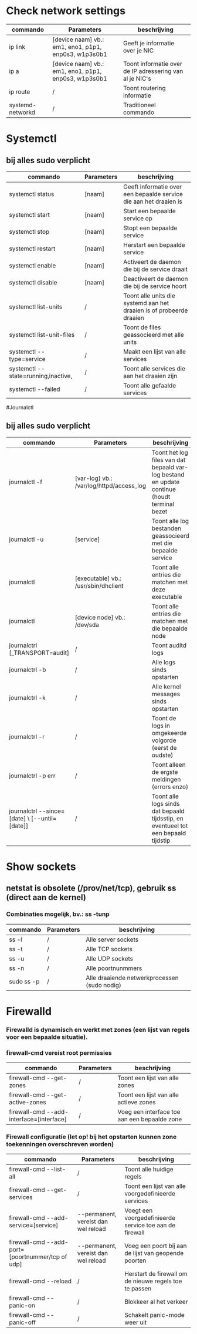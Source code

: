 # Check network settings

|commando|Parameters|beschrijving|
|--------|----------|------------|
|ip link|[device naam] vb.: em1, eno1, p1p1, enp0s3, w1p3s0b1|Geeft je informatie over je NIC|
|ip a|[device naam] vb.: em1, eno1, p1p1, enp0s3, w1p3s0b1|Toont informatie over de IP adressering van al je NIC's|
|ip route|/|Toont routering informatie|
|systemd-networkd|/|Traditioneel commando|

# Systemctl

## bij alles sudo verplicht

|commando|Parameters|beschrijving|
|--------|----------|------------|
|systemctl status|[naam]|Geeft informatie over een bepaalde service die aan het draaien is|
|systemctl start|[naam]|Start een bepaalde service op|
|systemctl stop|[naam]|Stopt een bepaalde service|
|systemctl restart|[naam]|Herstart een bepaalde service|
|systemctl enable|[naam]|Activeert de daemon die bij de service draait|
|systemctl disable|[naam]|Deactiveert de daemon die bij de service hoort|
|systemctl list-units|/|Toont alle units die systemd aan het draaien is of probeerde draaien|
|systemctl list-unit-files|/|Toont de files geassocieerd met alle units|
|systemctl --type=service|/|Maakt een lijst van alle services|
|systemctl --state=running,inactive,|/|Toont alle services die aan het draaien zijn|
|systemctl --failed|/|Toont alle gefaalde services|

#Journalctl

## bij alles sudo verplicht

|commando|Parameters|beschrijving|
|--------|----------|------------|
|journalctl -f|[var-log] vb.: /var/log/httpd/access_log|Toont het log files van dat bepaald var-log bestand en update continue (houdt terminal bezet|
|journalctl -u|[service]|Toont alle log bestanden geassocieerd met die bepaalde service|
|journalctl|[executable] vb.: /usr/sbin/dhclient| Toont alle entries die matchen met deze executable|
|journalctl|[device node] vb.: /dev/sda|Toont alle entries die matchen met die bepaalde node|
|journalctrl [_TRANSPORT=audit]|/|Toont auditd logs|
|journalctrl -b|/|Alle logs sinds opstarten|
|journalctrl -k|/|Alle kernel messages sinds opstarten|
|journalctrl -r|/|Toont de logs in omgekeerde volgorde (eerst de oudste)|
|journalctrl -p err|/|Toont alleen de ergste meldingen (errors enzo)|
|journalctrl --since=[date] \ [--until=[date]]|/|Toont alle logs sinds dat bepaald tijdsstip, en eventueel tot een bepaald tijdstip|

# Show sockets

## netstat is obsolete (/prov/net/tcp), gebruik ss (direct aan de kernel)

### Combinaties mogelijk, bv.: ss -tunp

|commando|Parameters|beschrijving|
|--------|----------|------------|
|ss -l|/|Alle server sockets|
|ss -t|/|Alle TCP sockets|
|ss -u|/|Alle UDP sockets|
|ss -n|/|Alle poortnunmmers|
|sudo ss -p|/|Alle draaiende netwerkprocessen (sudo nodig)|

# Firewalld

### Firewalld is dynamisch en werkt met zones (een lijst van regels voor een bepaalde situatie).

### firewall-cmd vereist root permissies

|commando|Parameters|beschrijving|
|--------|----------|------------|
|firewall-cmd --get-zones|/|Toont een lijst van alle zones|
|firewall-cmd --get-active-zones|/|Toont een lijst van alle actieve zones|
|firewall-cmd --add-interface=[interface]|/|Voeg een interface toe aan een bepaalde zone|

### Firewall configuratie (let op! bij het opstarten kunnen zone toekenningen overschreven worden)

|commando|Parameters|beschrijving|
|--------|----------|------------|
|firewall-cmd --list-all|/|Toont alle huidige regels|
|firewall-cmd --get-services|/|Toont een lijst van alle voorgedefinieerde services|
|firewall-cmd --add-service=[service]|--permanent, vereist dan wel reload|Voegt een voorgedefinieerde service toe aan de firewall|
|firewall-cmd --add-port=[poortnummer/tcp of udp]|--permanent, vereist dan wel reload|Voeg een poort bij aan de lijst van geopende poorten|
|firewall-cmd --reload|/|Herstart de firewall om de nieuwe regels toe te passen|
|firewall-cmd --panic-on|/|Blokkeer al het verkeer|
|firewall-cmd --panic-off|/|Schakelt panic-mode weer uit|
